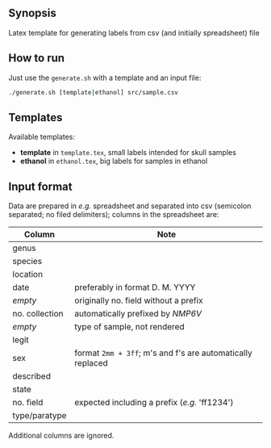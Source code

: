 ## Synopsis

Latex template for generating labels from csv (and initially spreadsheet) file

## How to run

Just use the ``generate.sh`` with a template and an input file:

```bash
./generate.sh [template|ethanol] src/sample.csv
```

## Templates

Available templates:

* __template__ in `template.tex`, small labels intended for skull samples
* __ethanol__ in `ethanol.tex`, big labels for samples in ethanol

## Input format

Data are prepared in *e.g.* spreadsheet and separated into csv (semicolon
separated; no filed delimiters); columns in the spreadsheet are:


Column          | Note
--------------- | ----
genus           |
species         |
location        |
date            | preferably in format D. M. YYYY
*empty*         | originally no. field without a prefix
no. collection  | automatically prefixed by *NMP6V*
*empty*         | type of sample, not rendered
legit           |
sex             | format `2mm + 3ff`; m's and f's are automatically replaced
described       |
state           |
no. field       | expected including a prefix (*e.g.* 'ff1234')
type/paratype   |


Additional columns are ignored. 



